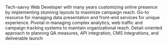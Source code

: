 Tech-savvy Web Developer with many years customizing online presence by implementing stunning layouts to maximize campaign reach.
Go-to resource for managing data presentation and front-end services for unique experience. Pivotal in managing complex analytics,
web traffic and campaign tracking systems to maintain organizational reach. Detail-oriented approach to planning QA measures, API integration, 
CMS Integrations, and deliverable launch 
              
               
